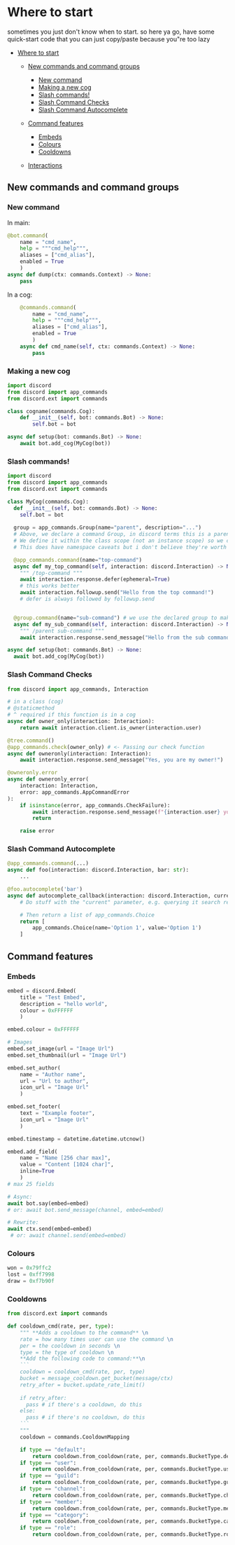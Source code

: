# Where to start

sometimes you just don't know when to start. so here ya go, have some quick-start code that you can just copy/paste because you"re too lazy

- [Where to start](#where-to-start)
	- [New commands and command groups](#new-commands-and-command-groups)
		- [New command](#new-command)
		- [Making a new cog](#making-a-new-cog)
		- [Slash commands!](#slash-commands)
		- [Slash Command Checks](#slash-command-checks)
		- [Slash Command Autocomplete](#slash-command-autocomplete)
	- [Command features](#command-features)
		- [Embeds](#embeds)
		- [Colours](#colours)
		- [Cooldowns](#cooldowns)

	- [Interactions](interactions.md)

## New commands and command groups

### New command

In main:
```py
@bot.command(
	name = "cmd_name",
	help = """cmd_help""",
	aliases = ["cmd_alias"],
	enabled = True
	)
async def dump(ctx: commands.Context) -> None:
	pass
```

In a cog:
```py
	@commands.command(
		name = "cmd_name",
		help = """cmd_help""",
		aliases = ["cmd_alias"],
		enabled = True
		)
	async def cmd_name(self, ctx: commands.Context) -> None:
		pass
```

### Making a new cog

```py
import discord
from discord import app_commands
from discord.ext import commands

class cogname(commands.Cog):
	def __init__(self, bot: commands.Bot) -> None:
		self.bot = bot

async def setup(bot: commands.Bot) -> None:
    await bot.add_cog(MyCog(bot))
```

### Slash commands!
```py
import discord
from discord import app_commands
from discord.ext import commands

class MyCog(commands.Cog):
  def __init__(self, bot: commands.Bot) -> None:
    self.bot = bot
    
  group = app_commands.Group(name="parent", description="...")
  # Above, we declare a command Group, in discord terms this is a parent command
  # We define it within the class scope (not an instance scope) so we can use it as a decorator.
  # This does have namespace caveats but i don't believe they're worth outlining in our needs.

  @app_commands.command(name="top-command")
  async def my_top_command(self, interaction: discord.Interaction) -> None:
    """ /top-command """
    await interaction.response.defer(ephemeral=True)
	# this works better
	await interaction.followup.send("Hello from the top command!")
	# defer is always followed by followup.send


  @group.command(name="sub-command") # we use the declared group to make a command.
  async def my_sub_command(self, interaction: discord.Interaction) -> None:
    """ /parent sub-command """
    await interaction.response.send_message("Hello from the sub command!", ephemeral=True)

async def setup(bot: commands.Bot) -> None:
  await bot.add_cog(MyCog(bot))
```

### Slash Command Checks

```py
from discord import app_commands, Interaction

# in a class (cog)
# @staticmethod
# ^ required if this function is in a cog
async def owner_only(interaction: Interaction):
    return await interaction.client.is_owner(interaction.user)

@tree.command()
@app_commands.check(owner_only) # <- Passing our check function
async def owneronly(interaction: Interaction):
    await interaction.response.send_message("Yes, you are my owner!")

@owneronly.error
async def owneronly_error(
    interaction: Interaction,
    error: app_commands.AppCommandError
):
    if isinstance(error, app_commands.CheckFailure):
        await interaction.response.send_message(f"{interaction.user} you are not my owner!", ephemeral=True)
        return

    raise error
```

### Slash Command Autocomplete
```py
@app_commands.command(...)
async def foo(interaction: discord.Interaction, bar: str):
    ...

@foo.autocomplete('bar')
async def autocomplete_callback(interaction: discord.Interaction, current: str):
    # Do stuff with the "current" parameter, e.g. querying it search results...

    # Then return a list of app_commands.Choice
    return [
        app_commands.Choice(name='Option 1', value='Option 1')
    ]
```

## Command features

### Embeds

```py
embed = discord.Embed(
	title = "Test Embed", 
	description = "hello world",
	colour = 0xFFFFFF
	)

embed.colour = 0xFFFFFF

# Images
embed.set_image(url = "Image Url")
embed.set_thumbnail(url = "Image Url")

embed.set_author(
	name = "Author name", 
	url = "Url to author", 
	icon_url = "Image Url"
	)

embed.set_footer(
	text = "Example footer", 
	icon_url = "Image Url"
	) 

embed.timestamp = datetime.datetime.utcnow() 

embed.add_field(
	name = "Name [256 char max]", 
	value = "Content [1024 char]", 
	inline=True
	) 
# max 25 fields

# Async:
await bot.say(embed=embed)
# or: await bot.send_message(channel, embed=embed)

# Rewrite:
await ctx.send(embed=embed)
 # or: await channel.send(embed=embed)
```

### Colours

```py
won = 0x79ffc2
lost = 0xff7998
draw = 0xf7b90f
```

### Cooldowns

```py
from discord.ext import commands

def cooldown_cmd(rate, per, type):
	""" **Adds a cooldown to the command** \n
	rate = how many times user can use the command \n
	per = the cooldown in seconds \n
	type = the type of cooldown \n
	**Add the following code to command:**\n 
	```
	cooldown = cooldown_cmd(rate, per, type)
	bucket = message_cooldown.get_bucket(message/ctx)
	retry_after = bucket.update_rate_limit()
	
	if retry_after:
	  pass # if there's a cooldown, do this
	else:
	  pass # if there's no cooldown, do this
	```
	"""
	cooldown = commands.CooldownMapping

	if type == "default":
		return cooldown.from_cooldown(rate, per, commands.BucketType.default)
	if type == "user":
		return cooldown.from_cooldown(rate, per, commands.BucketType.user)
	if type == "guild":
		return cooldown.from_cooldown(rate, per, commands.BucketType.guild)
	if type == "channel":
		return cooldown.from_cooldown(rate, per, commands.BucketType.channel)
	if type == "member":
		return cooldown.from_cooldown(rate, per, commands.BucketType.member)
	if type == "category":
		return cooldown.from_cooldown(rate, per, commands.BucketType.category)
	if type == "role":
		return cooldown.from_cooldown(rate, per, commands.BucketType.role)
```